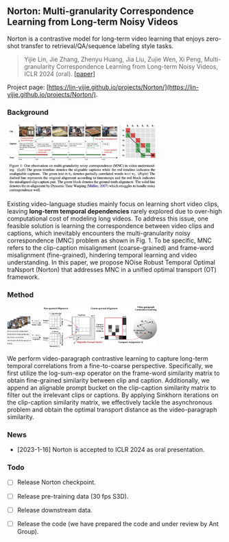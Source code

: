 ## Norton: Multi-granularity Correspondence Learning from Long-term Noisy Videos

Norton is a contrastive model for long-term video learning that enjoys zero-shot transfer to retrieval/QA/sequence labeling style tasks.
> Yijie Lin, Jie Zhang, Zhenyu Huang, Jia Liu, Zujie Wen, Xi Peng, Multi-granularity Correspondence Learning from Long-term Noisy Videos, ICLR 2024 (oral).  [[paper]](https://arxiv.org/pdf/2401.16702.pdf) 

Project page: [https://lin-yijie.github.io/projects/Norton/](https://lin-yijie.github.io/projects/Norton/).


### Background
<img src="docs/observation.jpg" width="350" class="center">

Existing video-language studies mainly focus on learning short video clips, leaving **long-term temporal dependencies** rarely explored due to over-high computational cost of modeling long videos. To address this issue, one feasible solution is learning the correspondence between video clips and captions, which inevitably encounters the multi-granularity noisy correspondence (MNC) problem as shown in Fig. 1. To be specific, MNC refers to the clip-caption misalignment (coarse-grained) and frame-word misalignment (fine-grained), hindering temporal learning and video understanding. In this paper, we propose NOise Robust Temporal Optimal traNsport (Norton) that addresses MNC in a unified optimal transport (OT) framework. 


### Method
<img src="docs/method.jpg" width="350" class="center">

We perform video-paragraph contrastive learning to capture long-term temporal correlations from a fine-to-coarse perspective. Specifically, we first utilize the log-sum-exp operator on the frame-word similarity matrix to obtain fine-grained similarity between clip and caption. Additionally, we append an alignable prompt bucket on the clip-caption similarity matrix to filter out the irrelevant clips or captions. By applying Sinkhorn iterations on the clip-caption similarity matrix, we effectively tackle the asynchronous problem and obtain the optimal transport distance as the video-paragraph similarity.


### News
- [2023-1-16] Norton is accepted to ICLR 2024 as oral presentation.

### Todo
- [ ] Release Norton checkpoint.
- [ ] Release pre-training data (30 fps S3D).
- [ ] Release downstream data.
- [ ] Release the code (we have prepared the code and under review by Ant Group).

